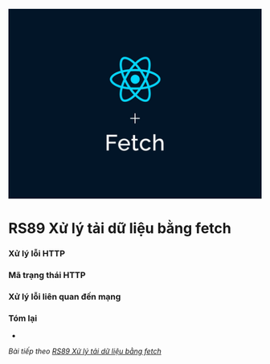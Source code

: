 ![Create-HTML-1](images/fetch.webp) 

# RS89 Xử lý tải dữ liệu bằng fetch

### Xử lý lỗi HTTP



### Mã trạng thái HTTP



### Xử lý lỗi liên quan đến mạng



### Tóm lại

- 


*Bài tiếp theo [RS89 Xử lý tải dữ liệu bằng fetch](/lesson/session/session_89_fetch_loader.md)*
